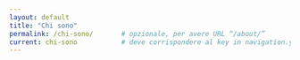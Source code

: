 ```yaml
---
layout: default
title: "Chi sono"
permalink: /chi-sono/       # opzionale, per avere URL “/about/”
current: chi-sono           # deve corrispondere al key in navigation.yml
---
```

